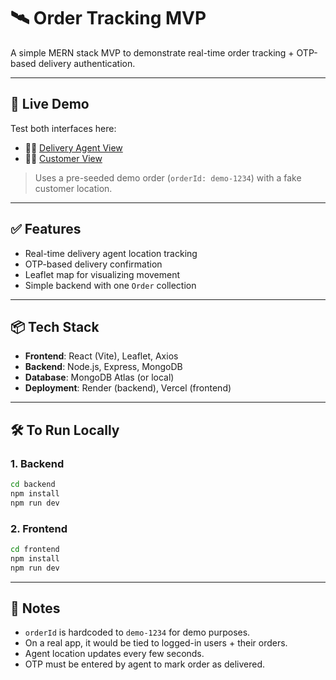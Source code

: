 # 🛰️ Order Tracking MVP

A simple MERN stack MVP to demonstrate real-time order tracking + OTP-based delivery authentication.

---

## 🚀 Live Demo

Test both interfaces here:

- 🧑‍💼 [Delivery Agent View](https://your-agent-url.com)
- 🙋‍♂️ [Customer View](https://your-customer-url.com)

> Uses a pre-seeded demo order (`orderId: demo-1234`) with a fake customer location.

---

## ✅ Features

- Real-time delivery agent location tracking
- OTP-based delivery confirmation
- Leaflet map for visualizing movement
- Simple backend with one `Order` collection

---

## 📦 Tech Stack

- **Frontend**: React (Vite), Leaflet, Axios
- **Backend**: Node.js, Express, MongoDB
- **Database**: MongoDB Atlas (or local)
- **Deployment**: Render (backend), Vercel (frontend)

---

## 🛠️ To Run Locally

### 1. Backend

```bash
cd backend
npm install
npm run dev
```

### 2. Frontend

```bash
cd frontend
npm install
npm run dev
```

---

## 👀 Notes

- `orderId` is hardcoded to `demo-1234` for demo purposes.
- On a real app, it would be tied to logged-in users + their orders.
- Agent location updates every few seconds.
- OTP must be entered by agent to mark order as delivered.
